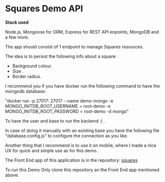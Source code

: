 # Squares Demo API

**Stack used**

Node.js, Mongoose for ORM, Express for REST API enpoints, MongoDB and a few more.


The app should consist of 1 endpoint to manage Squares resources. 

The idea is to persist the following info about a square:

- Background colour.
- Size .
- Border radius.

I recommend you if you have docker run the following command to have the mongodb database:

"docker run -p 27017: 27017 --name demo-mongo -e MONGO_INITDB_ROOT_USERNAME = root-demo -e MONGO_INITDB_ROOT_PASSWORD = root-demo -d mongo"

To have the user and base to run the backend :) .

In case of doing it manually with an existing base you have the following file "database.config.js" to configure the connection as you like.

  
Another thing that I recommend is to use it on mobile, where I made a nice UX for quick and simple use as for this demo.

The Front End app of this application is in the repository:
[squares](https://github.com/IsmaelTerreno/squares)

To run this Demo Only clone this repository an the Front End app mentioned above.

